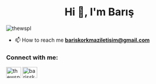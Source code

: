 <h1 align="center">Hi 👋, I'm Barış</h1>
<p align="left"> <img src="https://komarev.com/ghpvc/?username=thewspl&label=Profile%20views&color=0e75b6&style=flat" alt="thewspl" /> </p>

- 📫 How to reach me **bariskorkmaziletisim@gmail.com**

<h3 align="left">Connect with me:</h3>
<p align="left">
<a href="https://x.com/barisskorkmz" target="blank"><img align="center" src="https://raw.githubusercontent.com/rahuldkjain/github-profile-readme-generator/master/src/images/icons/Social/twitter.svg" alt="thewspl" height="30" width="40" /></a>
<a href="https://linkedin.com/in/barisskorkmaz" target="blank"><img align="center" src="https://raw.githubusercontent.com/rahuldkjain/github-profile-readme-generator/master/src/images/icons/Social/linked-in-alt.svg" alt="barisskorkmaz" height="30" width="40" /></a>
</p>


